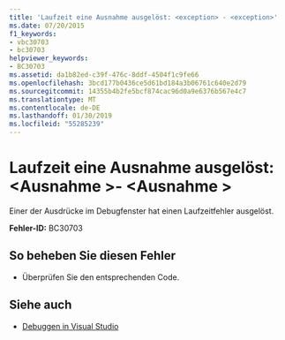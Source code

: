 ```yaml
---
title: 'Laufzeit eine Ausnahme ausgelöst: <exception> - <exception>'
ms.date: 07/20/2015
f1_keywords:
- vbc30703
- bc30703
helpviewer_keywords:
- BC30703
ms.assetid: da1b82ed-c39f-476c-8ddf-4504f1c9fe66
ms.openlocfilehash: 3bcd177b0436ce5d61bd184a3b06761c640e2d79
ms.sourcegitcommit: 14355b4b2fe5bcf874cac96d0a9e6376b567e4c7
ms.translationtype: MT
ms.contentlocale: de-DE
ms.lasthandoff: 01/30/2019
ms.locfileid: "55285239"
---
```

# <a name="run-time-exception-thrown-exception---exception"></a>Laufzeit eine Ausnahme ausgelöst: \<Ausnahme >- \<Ausnahme >
Einer der Ausdrücke im Debugfenster hat einen Laufzeitfehler ausgelöst.  
  
 **Fehler-ID:** BC30703  
  
## <a name="to-correct-this-error"></a>So beheben Sie diesen Fehler  
  
-   Überprüfen Sie den entsprechenden Code.  
  
## <a name="see-also"></a>Siehe auch
- [Debuggen in Visual Studio](/visualstudio/debugger/debugging-in-visual-studio)
